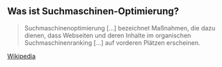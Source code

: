 ## Was ist Suchmaschinen-Optimierung?

> Suchmaschinenoptimierung [...] bezeichnet Maßnahmen, die dazu dienen, dass Webseiten und deren Inhalte im organischen Suchmaschinenranking [...] auf vorderen Plätzen erscheinen.

[Wikipedia](https://de.wikipedia.org/wiki/Suchmaschinenoptimierung)
